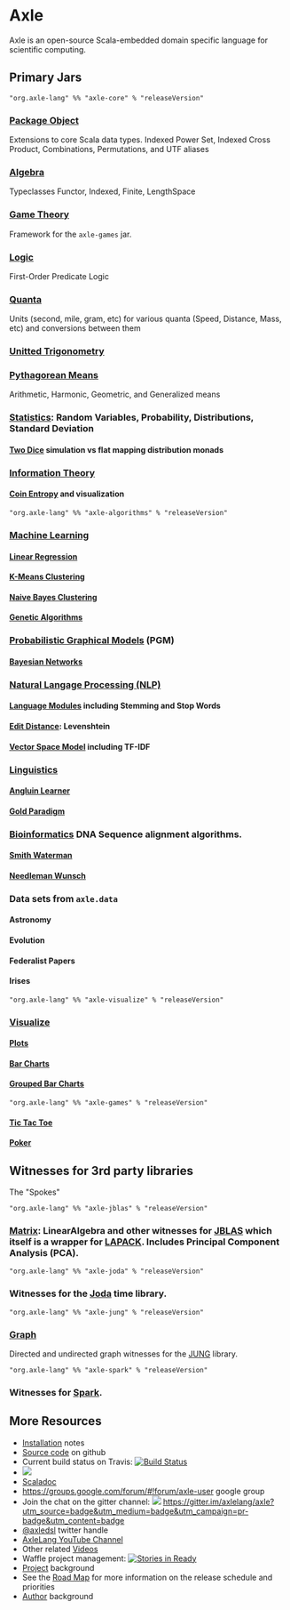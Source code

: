 
Axle
====

Axle is an open-source Scala-embedded domain specific language for scientific computing.

Primary Jars
------------

```
"org.axle-lang" %% "axle-core" % "releaseVersion"
```

### [Package Object](chapter/PackageObject.md)
Extensions to core Scala data types.
Indexed Power Set, Indexed Cross Product, Combinations, Permutations, and UTF aliases

### [Algebra](chapter/Algebra.md)
Typeclasses Functor, Indexed, Finite, LengthSpace

### [Game Theory](chapter/GameTheory.md)
Framework for the `axle-games` jar.

### [Logic](chapter/Logic.md)
First-Order Predicate Logic

### [Quanta](chapter/Quanta.md)
Units (second, mile, gram, etc) for various quanta (Speed, Distance, Mass, etc) and conversions between them

### [Unitted Trigonometry](chapter/UnittedTrigonometry.md)

### [Pythagorean Means](chapter/PythagoreanMeans.md)
Arithmetic, Harmonic, Geometric, and Generalized means

### [Statistics](chapter/Statistics.md): Random Variables, Probability, Distributions, Standard Deviation
#### [Two Dice](chapter/TwoDice.md) simulation vs flat mapping distribution monads

### [Information Theory](chapter/InformationTheory.md)
#### [Coin Entropy](chapter/CoinEntropy.md) and visualization

```
"org.axle-lang" %% "axle-algorithms" % "releaseVersion"
```

### [Machine Learning](chapter/MachineLearning.md)

#### [Linear Regression](chapter/LinearRegression.md)
#### [K-Means Clustering](chapter/KMeansClustering.md)
#### [Naive Bayes Clustering](chapter/NaiveBayesClassifier.md)
#### [Genetic Algorithms](chapter/GeneticAlgorithms.md)

### [Probabilistic Graphical Models](chapter/ProbabilisticGraphicalModels.md) (PGM)

#### [Bayesian Networks](chapter/BayesianNetworks.md)

### [Natural Langage Processing (NLP)](chapter/NaturalLanguageProcessing.md)

#### [Language Modules](chapter/LanguageModules.md) including Stemming and Stop Words
#### [Edit Distance](chapter/EditDistance.md): Levenshtein
#### [Vector Space Model](chapter/VectorSpaceModel.md) including TF-IDF

### [Linguistics](chapter/Linguistics.md)

#### [Angluin Learner](chapter/AngluinLearner.md)
#### [Gold Paradigm](chapter/GoldParadigm.md)

### [Bioinformatics](chapter/Bioinformatics.md) DNA Sequence alignment algorithms.

#### [Smith Waterman](chapter/SmithWaterman.md)
#### [Needleman Wunsch](chapter/NeedlemanWunsch.md)

### Data sets from `axle.data`

#### Astronomy
#### Evolution
#### Federalist Papers
#### Irises

```
"org.axle-lang" %% "axle-visualize" % "releaseVersion"
```

### [Visualize](chapter/Visualize.md)

#### [Plots](chapter/Plots.md)
#### [Bar Charts](chapter/BarCharts.md)
#### [Grouped Bar Charts](chapter/GroupedBarCharts.md)

```
"org.axle-lang" %% "axle-games" % "releaseVersion"
```

#### [Tic Tac Toe](chapter/TicTacToe.md)
#### [Poker](chapter/Poker.md)

Witnesses for 3rd party libraries
---------------------------------

The "Spokes"

```
"org.axle-lang" %% "axle-jblas" % "releaseVersion"
```

### [Matrix](chapter/Matrix.md): LinearAlgebra and other witnesses for <a href="http://jblas.org/">JBLAS</a> which itself is a wrapper for <a href="http://www.netlib.org/lapack/">LAPACK</a>.  Includes Principal Component Analysis (PCA).

```
"org.axle-lang" %% "axle-joda" % "releaseVersion"
```
### Witnesses for the <a href="http://www.joda.org/joda-time/">Joda</a> time library.

```
"org.axle-lang" %% "axle-jung" % "releaseVersion"
```
### [Graph](chapter/Graph.md)
Directed and undirected graph witnesses for the <a href="http://jung.sourceforge.net/">JUNG</a> library.

```
"org.axle-lang" %% "axle-spark" % "releaseVersion"
```
### Witnesses for <a href="https://spark.apache.org/">Spark</a>.

More Resources
--------------

* [Installation](chapter/Installation.md) notes
* <a href="https://github.com/axlelang/axle">Source code</a> on github
* Current build status on Travis: <a href="http://travis-ci.org/axlelang/axle"><img src="https://secure.travis-ci.org/axlelang/axle.png" alt="Build Status"/></a>
* <a href="http://codecov.io/github/axlelang/axle?branch=master"><img src="http://codecov.io/github/axlelang/axle/coverage.svg?branch=master"/></a>
* <a href="/scaladoc">Scaladoc</a>
* <a href="axle-user">https://groups.google.com/forum/#!forum/axle-user</a> google group
* Join the chat on the gitter channel: <a href="https://gitter.im/axlelang/axle?utm_source=badge&utm_medium=badge&utm_campaign=pr-badge&utm_content=badge"><img src="https://badges.gitter.im/Join%20Chat.svg"/></a> https://gitter.im/axlelang/axle?utm_source=badge&utm_medium=badge&utm_campaign=pr-badge&utm_content=badge
* <a href="https://twitter.com/axledsl">@axledsl</a> twitter handle
* <a href="http://www.youtube.com/user/axlelang">AxleLang YouTube Channel</a>
* Other related [Videos](Videos.md)
* Waffle project management: <a href="http://waffle.io/axlelang/axle"><img src="https://badge.waffle.io/axlelang/axle.png?label=ready&title=Ready" alt="Stories in Ready"/></a>
* [Project](Project.md) background
* See the [Road Map](RoadMap.md) for more information on the release schedule and priorities
* [Author](Author.md) background

